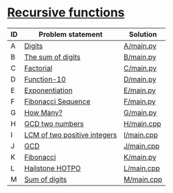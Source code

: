 # [Recursive functions](https://www.e-olymp.com/en/contests/9493)



| ID | Problem statement                                                                       | Solution                 |
|----|-----------------------------------------------------------------------------------------|--------------------------|
| A  | [Digits](https://www.e-olymp.com/en/contests/9493/problems/83150)                       | [A/main.py](A/main.py)   |
| B  | [The sum of digits](https://www.e-olymp.com/en/contests/9493/problems/83151)            | [B/main.py](B/main.py)   |
| C  | [Factorial](https://www.e-olymp.com/en/contests/9493/problems/83152)                    | [C/main.py](C/main.py)   |
| D  | [Function-10](https://www.e-olymp.com/en/contests/9493/problems/83153)                  | [D/main.py](D/main.py)   |
| E  | [Exponentiation](https://www.e-olymp.com/en/contests/9493/problems/83154)               | [E/main.py](E/main.py)   |
| F  | [Fibonacci Sequence](https://www.e-olymp.com/en/contests/9493/problems/83155)           | [F/main.py](F/main.py)   |
| G  | [How Many?](https://www.e-olymp.com/en/contests/9493/problems/83156)                    | [G/main.py](G/main.py)   |
| H  | [GCD two numbers](https://www.e-olymp.com/en/contests/9493/problems/83157)              | [H/main.cpp](H/main.cpp) |
| I  | [LCM of two positive integers](https://www.e-olymp.com/en/contests/9493/problems/83158) | [I/main.cpp](I/main.cpp) |
| J  | [GCD](https://www.e-olymp.com/en/contests/9493/problems/83159)                          | [J/main.cpp](J/main.cpp) |
| K  | [Fibonacci](https://www.e-olymp.com/en/contests/9493/problems/83160)                    | [K/main.py](K/main.py)   |
| L  | [Hailstone HOTPO](https://www.e-olymp.com/en/contests/9493/problems/83161)              | [L/main.cpp](L/main.cpp) |
| M  | [Sum of digits](https://www.e-olymp.com/en/contests/9493/problems/83162)                | [M/main.cpp](M/main.cpp) |

